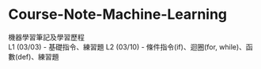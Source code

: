 # Course-Note-Machine-Learning

機器學習筆記及學習歷程<br/>
L1 (03/03) - 基礎指令、練習題
L2 (03/10) - 條件指令(if)、迴圈(for, while)、函數(def)、練習題

